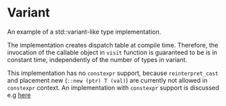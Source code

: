 # Variant

An example of a std::variant-like type implementation.

The implementation creates dispatch table at compile time. Therefore, the invocation of the callable object in `visit` function is guaranteed to be is in constant time, independently of the number of types in variant.

This implementation has no `constexpr` support, because `reinterpret_cast` and placement new (`::new (ptr) T (val)`) are currently not allowed in `constexpr` context. An implementation with `constexpr` support is discussed e.g [here](http://talesofcpp.fusionfenix.com/post-20/eggs.variant---part-ii-the-constexpr-experience)
